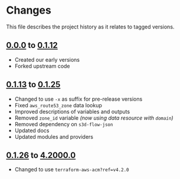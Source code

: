 # Changes
This file describes the project history as it relates to tagged versions.

## [0.0.0](.) to [0.1.12](.)
- Created our early versions
- Forked upstream code

## [0.1.13](.) to [0.1.25](.)
- Changed to use `-x` as suffix for pre-release versions
- Fixed `aws_route53_zone` data lookup
- Improved descriptions of variables and outputs
- Removed `zone_id` variable _(now using data resource with `domain`)_
- Removed dependency on `s3d-flow-json`
- Updated docs
- Updated modules and providers

## [0.1.26](.) to [4.2000.0](.)
- Changed to use `terraform-aws-acm?ref=v4.2.0`
